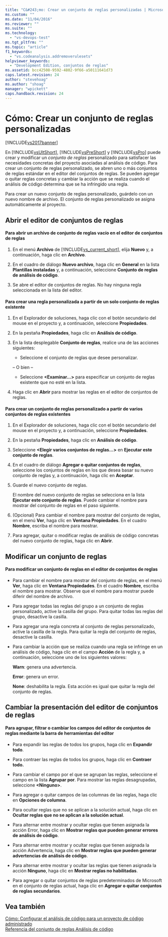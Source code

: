 ```yaml
---
title: "C&#243;mo: Crear un conjunto de reglas personalizadas | Microsoft Docs"
ms.custom: ""
ms.date: "11/04/2016"
ms.reviewer: ""
ms.suite: ""
ms.technology: 
  - "vs-devops-test"
ms.tgt_pltfrm: ""
ms.topic: "article"
f1_keywords: 
  - "vs.codeanalysis.addremoverulesets"
helpviewer_keywords: 
  - "Development Edition, conjuntos de reglas"
ms.assetid: bcc42508-9592-4802-9f66-a50111641d73
caps.latest.revision: 24
author: "stevehoag"
ms.author: "shoag"
manager: "wpickett"
caps.handback.revision: 24
---
```

# C&#243;mo: Crear un conjunto de reglas personalizadas
[!INCLUDE[vs2017banner](../code-quality/includes/vs2017banner.md)]

En [!INCLUDE[vsUltShort](../code-quality/includes/vsultshort_md.md)], [!INCLUDE[vsPreShort](../code-quality/includes/vspreshort_md.md)] y [!INCLUDE[vsPro](../code-quality/includes/vspro_md.md)] puede crear y modificar un *conjunto de reglas* personalizado para satisfacer las necesidades concretas del proyecto asociadas al análisis de código.  Para crear un conjunto de reglas personalizado, se abren uno o más conjuntos de reglas estándar en el editor del conjuntos de reglas.  Se pueden agregar o quitar reglas concretas y cambiar la acción que se realiza cuando el análisis de código determina que se ha infringido una regla.  
  
 Para crear un nuevo conjunto de reglas personalizado, guárdelo con un nuevo nombre de archivo.  El conjunto de reglas personalizado se asigna automáticamente al proyecto.  
  
## Abrir el editor de conjuntos de reglas  
  
#### Para abrir un archivo de conjunto de reglas vacío en el editor de conjuntos de reglas  
  
1.  En el menú **Archivo** de [!INCLUDE[vs_current_short](../code-quality/includes/vs_current_short_md.md)], elija **Nuevo** y, a continuación, haga clic en **Archivo**.  
  
2.  En el cuadro de diálogo **Nuevo archivo**, haga clic en **General** en la lista **Plantillas instaladas** y, a continuación, seleccione **Conjunto de reglas de análisis de código**.  
  
3.  Se abre el editor de conjuntos de reglas.  No hay ninguna regla seleccionada en la lista del editor.  
  
#### Para crear una regla personalizada a partir de un solo conjunto de reglas existente  
  
1.  En el Explorador de soluciones, haga clic con el botón secundario del mouse en el proyecto y, a continuación, seleccione **Propiedades**.  
  
2.  En la pestaña **Propiedades**, haga clic en **Análisis de código**.  
  
3.  En la lista desplegable **Conjunto de reglas**, realice una de las acciones siguientes:  
  
    -   Seleccione el conjunto de reglas que desee personalizar.  
  
     – O bien –  
  
    -   Seleccione **\<Examinar...\>** para especificar un conjunto de reglas existente que no esté en la lista.  
  
4.  Haga clic en **Abrir** para mostrar las reglas en el editor de conjuntos de reglas.  
  
#### Para crear un conjunto de reglas personalizado a partir de varios conjuntos de reglas existentes  
  
1.  En el Explorador de soluciones, haga clic con el botón secundario del mouse en el proyecto y, a continuación, seleccione **Propiedades**.  
  
2.  En la pestaña **Propiedades**, haga clic en **Análisis de código**.  
  
3.  Seleccione **\<Elegir varios conjuntos de reglas...\>** en **Ejecutar este conjunto de reglas**.  
  
4.  En el cuadro de diálogo **Agregar o quitar conjuntos de reglas**, seleccione los conjuntos de reglas en los que desea basar su nuevo conjunto de reglas y, a continuación, haga clic en **Aceptar**.  
  
5.  Guarde el nuevo conjunto de reglas.  
  
     El nombre del nuevo conjunto de reglas se selecciona en la lista **Ejecutar este conjunto de reglas**.  Puede cambiar el nombre para mostrar del conjunto de reglas en el paso siguiente.  
  
6.  \(Opcional\) Para cambiar el nombre para mostrar del conjunto de reglas, en el menú **Ver**, haga clic en **Ventana Propiedades**.  En el cuadro **Nombre**, escriba el nombre para mostrar.  
  
7.  Para agregar, quitar o modificar reglas de análisis de código concretas del nuevo conjunto de reglas, haga clic en **Abrir**.  
  
## Modificar un conjunto de reglas  
  
#### Para modificar un conjunto de reglas en el editor de conjuntos de reglas  
  
-   Para cambiar el nombre para mostrar del conjunto de reglas, en el menú **Ver**, haga clic en **Ventana Propiedades**.  En el cuadro **Nombre**, escriba el nombre para mostrar.  Observe que el nombre para mostrar puede diferir del nombre de archivo.  
  
-   Para agregar todas las reglas del grupo a un conjunto de reglas personalizado, active la casilla del grupo.  Para quitar todas las reglas del grupo, desactive la casilla.  
  
-   Para agregar una regla concreta al conjunto de reglas personalizado, active la casilla de la regla.  Para quitar la regla del conjunto de reglas, desactive la casilla.  
  
-   Para cambiar la acción que se realiza cuando una regla se infringe en un análisis de código, haga clic en el campo **Acción** de la regla y, a continuación, seleccione uno de los siguientes valores:  
  
     **Warn**: genera una advertencia.  
  
     **Error**: genera un error.  
  
     **None**: deshabilita la regla.  Esta acción es igual que quitar la regla del conjunto de reglas.  
  
## Cambiar la presentación del editor de conjuntos de reglas  
  
#### Para agrupar, filtrar o cambiar los campos del editor de conjuntos de reglas mediante la barra de herramientas del editor  
  
-   Para expandir las reglas de todos los grupos, haga clic en **Expandir todo**.  
  
-   Para contraer las reglas de todos los grupos, haga clic en **Contraer todo.**  
  
-   Para cambiar el campo por el que se agrupan las reglas, seleccione el campo en la lista **Agrupar por**.  Para mostrar las reglas desagrupadas, seleccione **\<Ninguno\>**.  
  
-   Para agregar o quitar campos de las columnas de las reglas, haga clic en **Opciones de columna**.  
  
-   Para ocultar reglas que no se aplican a la solución actual, haga clic en **Ocultar reglas que no se aplican a la solución actual**.  
  
-   Para alternar entre mostrar y ocultar reglas que tienen asignada la acción Error, haga clic en **Mostrar reglas que pueden generar errores de análisis de código**.  
  
-   Para alternar entre mostrar y ocultar reglas que tienen asignada la acción Advertencia, haga clic en **Mostrar reglas que pueden generar advertencias de análisis de código**.  
  
-   Para alternar entre mostrar y ocultar las reglas que tienen asignada la acción **Ninguno**, haga clic en **Mostrar reglas no habilitadas**.  
  
-   Para agregar o quitar conjuntos de reglas predeterminados de Microsoft en el conjunto de reglas actual, haga clic en **Agregar o quitar conjuntos de reglas secundarios**.  
  
## Vea también  
 [Cómo: Configurar el análisis de código para un proyecto de código administrado](../code-quality/how-to-configure-code-analysis-for-a-managed-code-project.md)   
 [Referencia del conjunto de reglas Análisis de código](../code-quality/code-analysis-rule-set-reference.md)